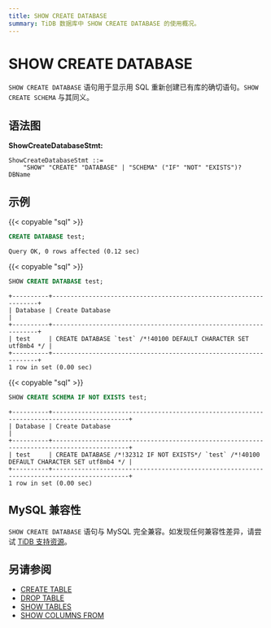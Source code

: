 ```yaml
---
title: SHOW CREATE DATABASE
summary: TiDB 数据库中 SHOW CREATE DATABASE 的使用概况。
---
```


# SHOW CREATE DATABASE

`SHOW CREATE DATABASE` 语句用于显示用 SQL 重新创建已有库的确切语句。`SHOW CREATE SCHEMA` 与其同义。

## 语法图

**ShowCreateDatabaseStmt:**

```ebnf+diagram
ShowCreateDatabaseStmt ::=
    "SHOW" "CREATE" "DATABASE" | "SCHEMA" ("IF" "NOT" "EXISTS")? DBName
```

## 示例

{{< copyable "sql" >}}

```sql
CREATE DATABASE test;
```

```
Query OK, 0 rows affected (0.12 sec)
```

{{< copyable "sql" >}}

```sql
SHOW CREATE DATABASE test;
```

```
+----------+------------------------------------------------------------------+
| Database | Create Database                                                  |
+----------+------------------------------------------------------------------+
| test     | CREATE DATABASE `test` /*!40100 DEFAULT CHARACTER SET utf8mb4 */ |
+----------+------------------------------------------------------------------+
1 row in set (0.00 sec)
```

{{< copyable "sql" >}}

```sql
SHOW CREATE SCHEMA IF NOT EXISTS test;
```

```
+----------+-------------------------------------------------------------------------------------------+
| Database | Create Database                                                                           |
+----------+-------------------------------------------------------------------------------------------+
| test     | CREATE DATABASE /*!32312 IF NOT EXISTS*/ `test` /*!40100 DEFAULT CHARACTER SET utf8mb4 */ |
+----------+-------------------------------------------------------------------------------------------+
1 row in set (0.00 sec)
```

## MySQL 兼容性

`SHOW CREATE DATABASE` 语句与 MySQL 完全兼容。如发现任何兼容性差异，请尝试 [TiDB 支持资源](/support.md)。

## 另请参阅

* [CREATE TABLE](/sql-statements/sql-statement-create-table.md)
* [DROP TABLE](/sql-statements/sql-statement-drop-table.md)
* [SHOW TABLES](/sql-statements/sql-statement-show-tables.md)
* [SHOW COLUMNS FROM](/sql-statements/sql-statement-show-columns-from.md)
